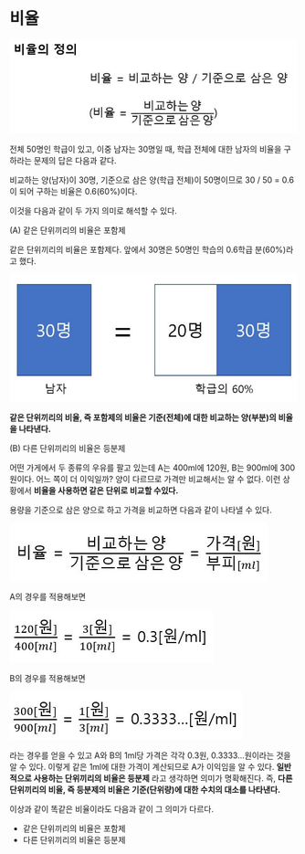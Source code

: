 # 비율

![](./Figure/Definision_of_Proportion1.JPG)



전체 50명인 학급이 있고, 이중 남자는 30명일 때, 학급 전체에 대한 남자의 비율을 구하라는 문제의 답은 다음과 같다. 



비교하는 양(남자)이 30명, 기준으로 삼은 양(학급 전체)이 50명이므로 30 / 50 = 0.6이 되어 구하는 비율은 0.6(60%)이다. 



이것을 다음과 같이 두 가지 의미로 해석할 수 있다. 

(A) 같은 단위끼리의 비율은 포함제

같은 단위끼리의 비율은 포함제다. 앞에서 30명은 50명인 학습의 0.6학급 분(60%)라고 했다. 

![](./Figure/Definision_of_Proportion2.JPG)

**같은 단위끼리의 비율, 즉 포함제의 비율은 기준(전체)에 대한 비교하는 양(부분)의 비율을 나타낸다.**



(B) 다른 단위끼리의 비율은 등분제

어떤 가게에서 두 종류의 우유를 팔고 있는데 A는 400ml에 120원, B는 900ml에 300원이다. 어느 쪽이 더 이익일까? 양이 다르므로 가격만 비교해서는 알 수 없다. 이런 상황에서 **비율을 사용하면 같은 단위로 비교할 수있다.**

용량을 기준으로 삼은 양으로 하고 가격을 비교하면 다음과 같이 나타낼 수 있다. 

![](./Figure/Definision_of_Proportion3.JPG)

A의 경우를 적용해보면

![](./Figure/Definision_of_Proportion4.JPG)

B의 경우를 적용해보면

![](./Figure/Definision_of_Proportion5.JPG)

라는 경우를 얻을 수 있고 A와 B의 1ml당 가격은 각각 0.3원, 0.3333...원이라는 것을 알 수 있다. 이렇게 같은 1ml에 대한 가격이 계산되므로 A가 이익임을 알 수 있다. **일반적으로 사용하는 단위끼리의 비율은 등분제** 라고 생각하면 의미가 명확해진다. 즉, **다른 단위끼리의 비율, 즉 등분제의 비율은 기준(단위량)에 대한 수치의 대소를 나타낸다.** 



이상과 같이 똑같은 비율이라도 다음과 같이 그 의미가 다르다.

- 같은 단위끼리의 비율은 포함제
- 다른 단위끼리의 비율은 등분제

